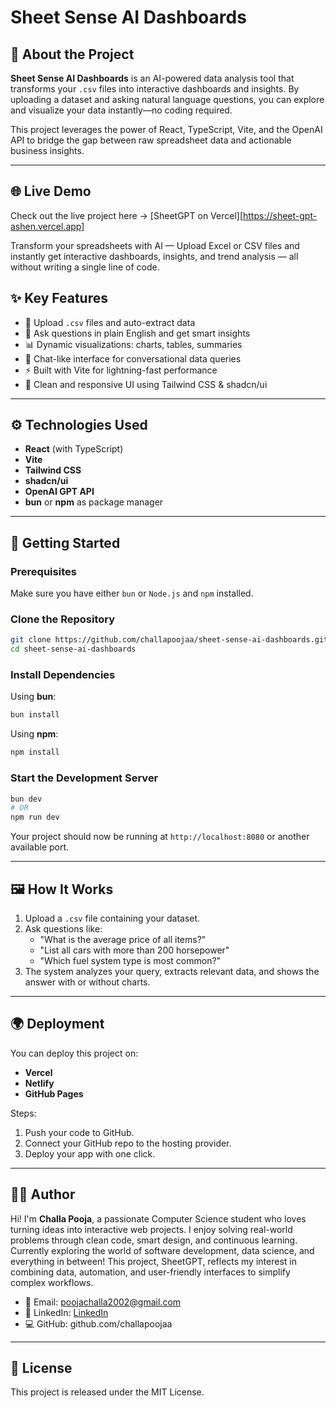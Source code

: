 # Sheet Sense AI Dashboards

## 📌 About the Project

**Sheet Sense AI Dashboards** is an AI-powered data analysis tool that transforms your `.csv` files into interactive dashboards and insights. By uploading a dataset and asking natural language questions, you can explore and visualize your data instantly—no coding required.

This project leverages the power of React, TypeScript, Vite, and the OpenAI API to bridge the gap between raw spreadsheet data and actionable business insights.

---
## 🌐 Live Demo
Check out the live project here → [SheetGPT on Vercel][https://sheet-gpt-ashen.vercel.app]

Transform your spreadsheets with AI — Upload Excel or CSV files and instantly get interactive dashboards, insights, and trend analysis — all without writing a single line of code.

## ✨ Key Features

- 📁 Upload `.csv` files and auto-extract data
- 🧠 Ask questions in plain English and get smart insights
- 📊 Dynamic visualizations: charts, tables, summaries
- 💬 Chat-like interface for conversational data queries
- ⚡ Built with Vite for lightning-fast performance
- 🎨 Clean and responsive UI using Tailwind CSS & shadcn/ui

---

## ⚙️ Technologies Used

- **React** (with TypeScript)
- **Vite**
- **Tailwind CSS**
- **shadcn/ui**
- **OpenAI GPT API**
- **bun** or **npm** as package manager

---

## 🚀 Getting Started

### Prerequisites

Make sure you have either `bun` or `Node.js` and `npm` installed.

### Clone the Repository

```bash
git clone https://github.com/challapoojaa/sheet-sense-ai-dashboards.git
cd sheet-sense-ai-dashboards
```

### Install Dependencies

Using **bun**:

```bash
bun install
```

Using **npm**:

```bash
npm install
```

### Start the Development Server

```bash
bun dev
# OR
npm run dev
```

Your project should now be running at `http://localhost:8080` or another available port.

---

## 🖼️ How It Works

1. Upload a `.csv` file containing your dataset.
2. Ask questions like:
   - "What is the average price of all items?"
   - "List all cars with more than 200 horsepower"
   - "Which fuel system type is most common?"
3. The system analyzes your query, extracts relevant data, and shows the answer with or without charts.

---

## 🌍 Deployment

You can deploy this project on:

- **Vercel**
- **Netlify**
- **GitHub Pages**

Steps:

1. Push your code to GitHub.
2. Connect your GitHub repo to the hosting provider.
3. Deploy your app with one click.

---

## 🙋‍♀️ Author


Hi! I'm **Challa Pooja**, a passionate Computer Science student who loves turning ideas into interactive web projects. I enjoy solving real-world problems through clean code, smart design, and continuous learning. Currently exploring the world of software development, data science, and everything in between! This project, SheetGPT, reflects my interest in combining data, automation, and user-friendly interfaces to simplify complex workflows.

- 📧 Email: poojachalla2002@gmail.com
- 🔗 LinkedIn: [LinkedIn](https://www.linkedin.com/in/challa-pooja/)
- 💻 GitHub: github.com/challapoojaa



---

## 📄 License

This project is released under the MIT License.
